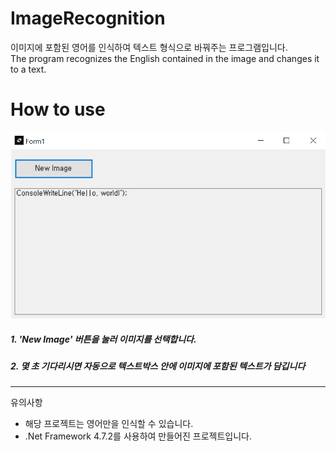 # ImageRecognition
이미지에 포함된 영어를 인식하여 텍스트 형식으로 바꿔주는 프로그램입니다.   
The program recognizes the English contained in the image and changes it to a text.
# How to use
![sample](https://github.com/ERRrOR404/ImageRecognition/blob/main/image.png)
##### 1. 'New Image' 버튼을 눌러 이미지를 선택합니다.
##### 2. 몇 초 기다리시면 자동으로 텍스트박스 안에 이미지에 포함된 텍스트가 담깁니다
---
유의사항
- 해당 프로젝트는 영어만을 인식할 수 있습니다.
- .Net Framework 4.7.2를 사용하여 만들어진 프로젝트입니다.
